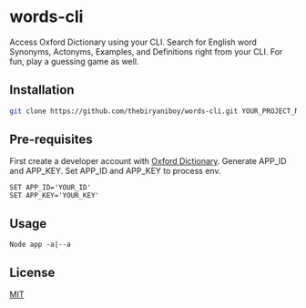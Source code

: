 # words-cli

Access Oxford Dictionary using your CLI. Search for English word Synonyms, Actonyms, Examples, and Definitions right from your CLI. For fun, play a guessing game as well.

## Installation

```bash
git clone https://github.com/thebiryaniboy/words-cli.git YOUR_PROJECT_NAME
```

## Pre-requisites

First create a developer account with [Oxford Dictionary](https://developer.oxforddictionaries.com). Generate APP_ID and APP_KEY.
Set APP_ID and APP_KEY to process env.

```
SET APP_ID='YOUR_ID'
SET APP_KEY='YOUR_KEY'
```
## Usage

```
Node app -a|--a
```


## License
[MIT](https://choosealicense.com/licenses/mit/)